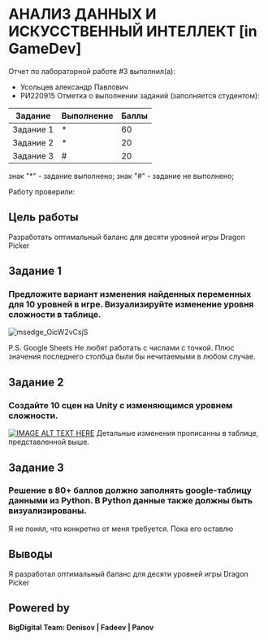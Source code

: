 # АНАЛИЗ ДАННЫХ И ИСКУССТВЕННЫЙ ИНТЕЛЛЕКТ [in GameDev]
Отчет по лабораторной работе #3 выполнил(а):
- Усольцев александр Павлович
- РИ220915
Отметка о выполнении заданий (заполняется студентом):

| Задание | Выполнение | Баллы |
| ------ | ------ | ------ |
| Задание 1 | * | 60 |
| Задание 2 | * | 20 |
| Задание 3 | # | 20 |

знак "*" - задание выполнено; знак "#" - задание не выполнено;

Работу проверили:


## Цель работы
Разработать оптимальный баланс для десяти уровней игры Dragon Picker

## Задание 1
### Предложите вариант изменения найденных переменных для 10 уровней в игре. Визуализируйте изменение уровня сложности в таблице.

![msedge_OicW2vCsjS](https://github.com/Alexnearsalt/Data-analysis/assets/130209675/915a097f-70d2-41f7-8221-6979b879d48e)

P.S. Google Sheets Не любят работать с числами с точкой. Плюс значения последнего столбца были бы нечитаемыми в любом случае.

## Задание 2
### Создайте 10 сцен на Unity с изменяющимся уровнем сложности.

[![IMAGE ALT TEXT HERE](https://img.youtube.com/vi/4Fjh6mAZWbY/0.jpg)](https://www.youtube.com/watch?v=4Fjh6mAZWbY)
Детальные изменения прописанны в таблице, представленной выше.

## Задание 3
### Решение в 80+ баллов должно заполнять google-таблицу данными из Python. В Python данные также должны быть визуализированы.

Я не понял, что конкретно от меня требуется.
Пока его оставлю

## Выводы

Я разработал оптимальный баланс для десяти уровней игры Dragon Picker

## Powered by

**BigDigital Team: Denisov | Fadeev | Panov**
